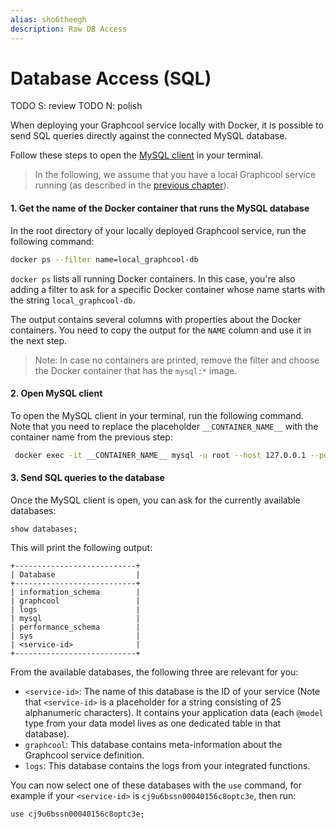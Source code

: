 ```yaml
---
alias: sho6theegh
description: Raw DB Access
---
```


# Database Access (SQL)

TODO S: review
TODO N: polish

When deploying your Graphcool service locally with Docker, it is possible to send SQL queries directly against the connected MySQL database.

Follow these steps to open the [MySQL client](https://dev.mysql.com/doc/mysql-getting-started/en/#mysql-getting-started-connecting) in your terminal.

> In the following, we assume that you have a local Graphcool service running (as described in the [previous chapter](!alias-ohs4asd0pe)).

#### 1. Get the name of the Docker container that runs the MySQL database

In the root directory of your locally deployed Graphcool service, run the following command:

```sh
docker ps --filter name=local_graphcool-db
```

`docker ps` lists all running Docker containers. In this case, you're also adding a filter to ask for a specific Docker container whose name starts with the string `local_graphcool-db`.

The output contains several columns with properties about the Docker containers. You need to copy the output for the `NAME` column and use it in the next step.

> Note: In case no containers are printed, remove the filter and choose the Docker container that has the `mysql:*` image.

#### 2. Open MySQL client

To open the MySQL client in your terminal, run the following command. Note that you need to replace the placeholder `__CONTAINER_NAME__` with the container name from the previous step:

```sh
 docker exec -it __CONTAINER_NAME__ mysql -u root --host 127.0.0.1 --port 3306 --password=graphcool
```

#### 3. Send SQL queries to the database

Once the MySQL client is open, you can ask for the currently available databases:

```mysql
show databases;
```

This will print the following output:

```
+---------------------------+
| Database                  |
+---------------------------+
| information_schema        |
| graphcool                 |
| logs                      |
| mysql                     |
| performance_schema        |
| sys                       |
| <service-id>              |
+---------------------------+
```

From the available databases, the following three are relevant for you:

- `<service-id>`: The name of this database is the ID of your service (Note that `<service-id>` is a placeholder for a string consisting of 25 alphanumeric characters). It contains your application data (each `@model` type from your data model lives as one dedicated table in that database).
- `graphcool`: This database contains meta-information about the Graphcool service definition.
- `logs`: This database contains the logs from your integrated functions.

You can now select one of these databases with the `use` command, for example if your `<service-id>` is `cj9u6bssn00040156c8optc3e`, then run:

```mysql
use cj9u6bssn00040156c8optc3e;
```
